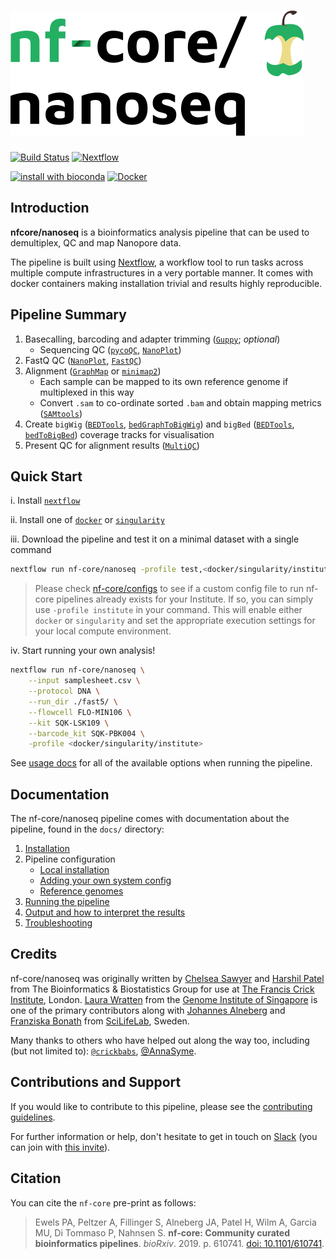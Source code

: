 # ![nfcore/nanoseq](docs/images/nf-core-nanoseq_logo.png)

[![Build Status](https://travis-ci.com/nf-core/nanoseq.svg?branch=master)](https://travis-ci.com/nf-core/nanoseq)
[![Nextflow](https://img.shields.io/badge/nextflow-%E2%89%A519.10.0-brightgreen.svg)](https://www.nextflow.io/)

[![install with bioconda](https://img.shields.io/badge/install%20with-bioconda-brightgreen.svg)](http://bioconda.github.io/)
[![Docker](https://img.shields.io/docker/automated/nfcore/nanoseq.svg)](https://hub.docker.com/r/nfcore/nanoseq)

## Introduction

**nfcore/nanoseq** is a bioinformatics analysis pipeline that can be used to demultiplex, QC and map Nanopore data.

The pipeline is built using [Nextflow](https://www.nextflow.io), a workflow tool to run tasks across multiple compute infrastructures in a very portable manner. It comes with docker containers making installation trivial and results highly reproducible.

## Pipeline Summary

1. Basecalling, barcoding and adapter trimming ([`Guppy`](https://nanoporetech.com/nanopore-sequencing-data-analysis); *optional*)
    * Sequencing QC ([`pycoQC`](https://github.com/a-slide/pycoQC), [`NanoPlot`](https://github.com/wdecoster/NanoPlot))
2. FastQ QC ([`NanoPlot`](https://github.com/wdecoster/NanoPlot), [`FastQC`](http://www.bioinformatics.babraham.ac.uk/projects/fastqc/))
3. Alignment ([`GraphMap`](https://github.com/isovic/graphmap) or [`minimap2`](https://github.com/lh3/minimap2))
    * Each sample can be mapped to its own reference genome if multiplexed in this way
    * Convert `.sam` to co-ordinate sorted `.bam` and obtain mapping metrics ([`SAMtools`](http://www.htslib.org/doc/samtools.html))
4. Create `bigWig` ([`BEDTools`](https://github.com/arq5x/bedtools2/), [`bedGraphToBigWig`](http://hgdownload.soe.ucsc.edu/admin/exe/)) and `bigBed` ([`BEDTools`](https://github.com/arq5x/bedtools2/), [`bedToBigBed`](http://hgdownload.soe.ucsc.edu/admin/exe/)) coverage tracks for visualisation
5. Present QC for alignment results ([`MultiQC`](https://multiqc.info/docs/))

## Quick Start

i. Install [`nextflow`](https://nf-co.re/usage/installation)

ii. Install one of [`docker`](https://docs.docker.com/engine/installation/) or [`singularity`](https://www.sylabs.io/guides/3.0/user-guide/)

iii. Download the pipeline and test it on a minimal dataset with a single command

```bash
nextflow run nf-core/nanoseq -profile test,<docker/singularity/institute>
```

> Please check [nf-core/configs](https://github.com/nf-core/configs#documentation) to see if a custom config file to run nf-core pipelines already exists for your Institute. If so, you can simply use `-profile institute` in your command. This will enable either `docker` or `singularity` and set the appropriate execution settings for your local compute environment.

iv. Start running your own analysis!

```bash
nextflow run nf-core/nanoseq \
    --input samplesheet.csv \
    --protocol DNA \
    --run_dir ./fast5/ \
    --flowcell FLO-MIN106 \
    --kit SQK-LSK109 \
    --barcode_kit SQK-PBK004 \
    -profile <docker/singularity/institute>
```

See [usage docs](docs/usage.md) for all of the available options when running the pipeline.

## Documentation

The nf-core/nanoseq pipeline comes with documentation about the pipeline, found in the `docs/` directory:

1. [Installation](https://nf-co.re/usage/installation)
2. Pipeline configuration
    * [Local installation](https://nf-co.re/usage/local_installation)
    * [Adding your own system config](https://nf-co.re/usage/adding_own_config)
    * [Reference genomes](https://nf-co.re/usage/reference_genomes)
3. [Running the pipeline](docs/usage.md)
4. [Output and how to interpret the results](docs/output.md)
5. [Troubleshooting](https://nf-co.re/usage/troubleshooting)

## Credits

nf-core/nanoseq was originally written by [Chelsea Sawyer](https://github.com/csawye01) and [Harshil Patel](https://github.com/drpatelh) from The Bioinformatics & Biostatistics Group for use at [The Francis Crick Institute](https://www.crick.ac.uk/), London. [Laura Wratten](https://github.com/lwratten) from the [Genome Institute of Singapore](https://www.a-star.edu.sg/gis) is one of the primary contributors along with [Johannes Alneberg](https://github.com/alneberg) and [Franziska Bonath](https://github.com/FranBonath) from [SciLifeLab](https://www.scilifelab.se/), Sweden.

Many thanks to others who have helped out along the way too, including (but not limited to): [`@crickbabs`](https://github.com/crickbabs), [@AnnaSyme](https://github.com/AnnaSyme).

## Contributions and Support

If you would like to contribute to this pipeline, please see the [contributing guidelines](.github/CONTRIBUTING.md).

For further information or help, don't hesitate to get in touch on [Slack](https://nfcore.slack.com/channels/nanoseq) (you can join with [this invite](https://nf-co.re/join/slack)).

## Citation

<!-- TODO nf-core: Add citation for pipeline after first release. Uncomment lines below and update Zenodo doi. -->
<!-- If you use nf-core/nanoseq for your analysis, please cite it using the following doi: [10.5281/zenodo.XXXXXX](https://doi.org/10.5281/zenodo.XXXXXX) -->

You can cite the `nf-core` pre-print as follows:
> Ewels PA, Peltzer A, Fillinger S, Alneberg JA, Patel H, Wilm A, Garcia MU, Di Tommaso P, Nahnsen S. **nf-core: Community curated bioinformatics pipelines**. *bioRxiv*. 2019. p. 610741. [doi: 10.1101/610741](https://www.biorxiv.org/content/10.1101/610741v1).
